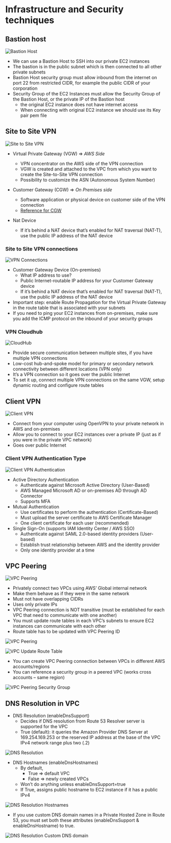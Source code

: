 # Infrastructure and Security techniques

## Bastion host

![Bastion Host](./visual-references/bastion_host.png)

- We can use a Bastion Host to SSH into our private EC2 instances
- The bastion is in the public subnet which is then connected to all other private subnets
- Bastion Host security group must allow inbound from the internet on port 22 from restricted CIDR, for example the public CIDR of your corporation
- Security Group of the EC2 Instances must allow the Security Group of the Bastion Host, or the private IP of the Bastion host
  - the original EC2 instance does not have internet access
  - When connecting with original EC2 instance we should use its Key pair pem file

## Site to Site VPN

![Site to Site VPN](./visual-references/site_to_site_vpn.png)

- Virtual Private Gateway (VGW) => *AWS Side*
  - VPN concentrator on the AWS side of the VPN connection
  - VGW is created and attached to the VPC from which you want to create the Site-to-Site VPN connection
  - Possibility to customize the ASN (Autonomous System Number)

- Customer Gateway (CGW) => *On Premises side*
  - Software application or physical device on customer side of the VPN connection
  - [Reference for CGW](https://docs.aws.amazon.com/vpn/latest/s2svpn/your-cgw.html#DevicesTested)

- Nat Device
  - If it’s behind a NAT device that’s enabled for NAT traversal (NAT-T), use the public IP address of the NAT device

### Site to Site VPN connections

![VPN Connections](./visual-references/site_to_site_vpn_connections.png)

- Customer Gateway Device (On-premises)
  - What IP address to use?
  - Public Internet-routable IP address for your Customer Gateway device
  - If it’s behind a NAT device that’s enabled for NAT traversal (NAT-T), use the public IP address of the NAT device
- Important step: enable Route Propagation for the Virtual Private Gateway in the route table that is associated with your subnets
- If you need to ping your EC2 instances from on-premises, make sure you add the ICMP protocol on the inbound of your security groups

### VPN Cloudhub

![CloudHub](./visual-references/site_to_site_cloud_hub.png)

- Provide secure communication between multiple sites, if you have multiple VPN connections
- Low-cost hub-and-spoke model for primary or secondary network connectivity between different locations (VPN only)
- It’s a VPN connection so it goes over the public Internet
- To set it up, connect multiple VPN connections on the same VGW, setup dynamic routing and configure route tables

## Client VPN

![Client VPN](./visual-references/client_vpn.png)

- Connect from your computer using OpenVPN to your private network in AWS and on-premises
- Allow you to connect to your EC2 instances over a private IP (just as if you were in the private VPC network)
- Goes over public Internet

### Client VPN Authentication Type

![Client VPN Authentication](./visual-references/client_vpn_authentication.png)

- Active Directory Authentication
  - Authenticate against Microsoft Active Directory (User-Based)
  - AWS Managed Microsoft AD or on-premises AD through AD Connector
  - Supports MFA
- Mutual Authentication
  - Use certificates to perform the authentication (Certificate-Based)
  - Must upload the server certificate to AWS Certificate Manager
  - One client certificate for each user (recommended)
- Single Sign-On (supports IAM Identity Center / AWS SSO)
  - Authenticate against SAML 2.0-based identity providers (User-based)
  - Establish trust relationship between AWS and the identity provider
  - Only one identity provider at a time

## VPC Peering

![VPC Peering](./visual-references/vpc_peering.png)

- Privately connect two VPCs using AWS’ Global internal network
- Make them behave as if they were in the same network
- Must not have overlapping CIDRs
- Uses only private IPs
- VPC Peering connection is NOT transitive (must be established for each VPC that need to communicate with one another)
- You must update route tables in each VPC’s subnets to ensure EC2 instances can communicate with each other
- Route table has to be updated with VPC Peering ID

![VPC Peering](./visual-references/vpc_peering_flow_diagram.png)

![VPC Update Route Table](./visual-references/vpc_peering_route_table.png)

- You can create VPC Peering connection between VPCs in different AWS accounts/regions
- You can reference a security group in a peered VPC (works cross accounts – same region)

![VPC Peering Security Group](./visual-references/vpc_peering_security_group.png)

## DNS Resolution in VPC

- DNS Resolution (enableDnsSupport)
  - Decides if DNS resolution from Route 53 Resolver server is supported for the VPC
  - True (default): it queries the Amazon Provider DNS Server at 169.254.169.253 or the reserved IP address at the base of the VPC IPv4 network range plus two (.2)

![DNS Resolution](./visual-references/dns_resolution.png)

- DNS Hostnames (enableDnsHostnames)
  - By default,
    - True => default VPC
    - False => newly created VPCs
  - Won’t do anything unless enableDnsSupport=true
  - If True, assigns public hostname to EC2 instance if it has a public IPv4

![DNS Resolution Hostnames](./visual-references/dns_resolution_hostnames.png)

- If you use custom DNS domain names in a Private Hosted Zone in Route 53, you must set both these attributes (enableDnsSupport & enableDnsHostname) to true.

![DNS Resolution Custom DNS domain](./visual-references/dns_resolution_custom_dns_domain.png)
